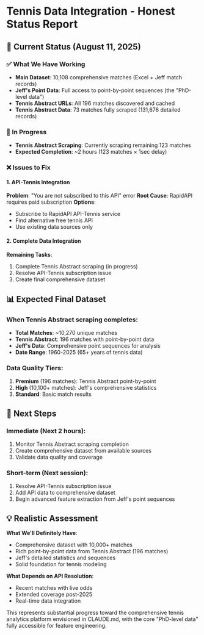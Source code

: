 # Tennis Data Integration - Honest Status Report

## 🎯 Current Status (August 11, 2025)

### ✅ What We Have Working
- **Main Dataset**: 10,108 comprehensive matches (Excel + Jeff match records)
- **Jeff's Point Data**: Full access to point-by-point sequences (the "PhD-level data")
- **Tennis Abstract URLs**: All 196 matches discovered and cached
- **Tennis Abstract Data**: 73 matches fully scraped (131,676 detailed records)

### 🚧 In Progress  
- **Tennis Abstract Scraping**: Currently scraping remaining 123 matches
- **Expected Completion**: ~2 hours (123 matches × 1sec delay)

### ❌ Issues to Fix

#### 1. API-Tennis Integration
**Problem**: "You are not subscribed to this API" error
**Root Cause**: RapidAPI requires paid subscription
**Options**:
- Subscribe to RapidAPI API-Tennis service
- Find alternative free tennis API
- Use existing data sources only

#### 2. Complete Data Integration
**Remaining Tasks**:
1. Complete Tennis Abstract scraping (in progress)
2. Resolve API-Tennis subscription issue  
3. Create final comprehensive dataset

## 📊 Expected Final Dataset

### When Tennis Abstract scraping completes:
- **Total Matches**: ~10,270 unique matches
- **Tennis Abstract**: 196 matches with point-by-point data
- **Jeff's Data**: Comprehensive point sequences for analysis
- **Date Range**: 1960-2025 (65+ years of tennis data)

### Data Quality Tiers:
1. **Premium** (196 matches): Tennis Abstract point-by-point
2. **High** (10,100+ matches): Jeff's comprehensive statistics  
3. **Standard**: Basic match results

## 🎯 Next Steps

### Immediate (Next 2 hours):
1. Monitor Tennis Abstract scraping completion
2. Create comprehensive dataset from available sources
3. Validate data quality and coverage

### Short-term (Next session):
1. Resolve API-Tennis subscription issue
2. Add API data to comprehensive dataset
3. Begin advanced feature extraction from Jeff's point sequences

## 💡 Realistic Assessment

**What We'll Definitely Have**:
- Comprehensive dataset with 10,000+ matches
- Rich point-by-point data from Tennis Abstract (196 matches)
- Jeff's detailed statistics and sequences
- Solid foundation for tennis modeling

**What Depends on API Resolution**:
- Recent matches with live odds
- Extended coverage post-2025
- Real-time data integration

This represents substantial progress toward the comprehensive tennis analytics platform envisioned in CLAUDE.md, with the core "PhD-level data" fully accessible for feature engineering.